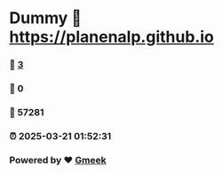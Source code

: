 # Dummy :link: https://planenalp.github.io 
### :page_facing_up: [3](https://planenalp.github.io/tag.html) 
### :speech_balloon: 0 
### :hibiscus: 57281 
### :alarm_clock: 2025-03-21 01:52:31 
### Powered by :heart: [Gmeek](https://github.com/Meekdai/Gmeek)
